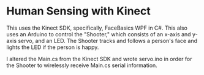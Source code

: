 # Human Sensing with Kinect

This uses the Kinect SDK, specifically, FaceBasics WPF in C#. This also uses an Arduino to control the "Shooter," which consists of an x-axis and y-axis servo, and an LED.
The Shooter tracks and follows a person's face and lights the LED if the person is happy.

I altered the Main.cs from the Kinect SDK and wrote servo.ino in order for the Shooter to wirelessly receive Main.cs serial information. 

